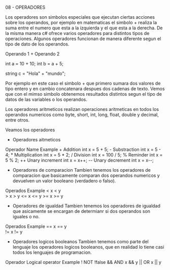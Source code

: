 08 - OPERADORES

Los operadores son simbolos especiales que ejecutan ciertas acciones sobre los operandos, por ejemplo en matematicas el simbolo + realiza la suma entre el numero que esta a la izquierda y el que esta a la derecha. De la misma manera c# ofrece varios operadores para distintos tipos de operaciones. Algunos operadores funcionan de manera diferente segun el tipo de dato de los operandos.

Operando 1 + Operando 2

int a = 10 + 10;
int b = a + 5;

string c = "Hola" + "mundo";

Por ejemplo en este caso el simbolo + que primero sumara dos valores de tipo entero y en cambio concatenara despues dos cadenas de texto. Vemos que con el mimso simbolo obtenemos resultados distintos segun el tipo de datos de las variables o los operandos.

Los operadores aritmeticos realizan operaciones aritmeticas en todos los operandos numericos como byte, short, int, long, float, double y decimal, entre otros. 

Veamos los operadores 

* Operadores aitmeticos

 Operador         Name                 Example
    +           Addition            int x = 5 + 5;
    -           Substraction        int x = 5 - 4;
    *           Multiplication      int x = 5 * 2;
    /           Division            int x = 100 / 5;
    %           Reminder            int x = 5 % 2;
    ++          Unary increment     int x = x++;
    --          Unary decrement     int x = x--;

* Operadores de comparacion
Tambien tenemos los operadores de comparacion que basicamente comparan dos operandos numericos y devuelven un valor booleano (verdadero o falso). 

Operados    Example
    <       x < y       
    >       x > y
    <=      x <= y
    >=      x >= y

* Operadores de igualdad
Tambien tenemos los operadores de igualdad que asicamente se encargan de determianr si dos operandos son iguales o no. 

Operados    Example
    ==       x == y       
    !=       x != y

* Operadores logicos booleanos 
Tambien tenemos como parte del lenguaje los operadores logicos booleanos, que en realidad lo tiene casi todos los lenguajes de programacion.

 Operador   Logical operator    Example
    !           NOT             !false
    &&          AND             x && y
    ||          OR              x || y
    
